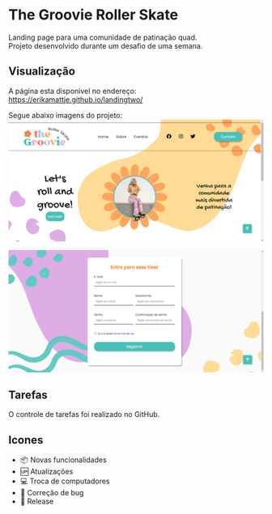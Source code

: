 # The Groovie Roller Skate

Landing page para uma comunidade de patinação quad.<br>
Projeto desenvolvido durante um desafio de uma semana.

## Visualização

A página esta disponivel no endereço: https://erikamattje.github.io/landingtwo/<br>

Segue abaixo imagens do projeto:<br>
<img src="images/captura1.PNG"><br>

<img src="images/captura2.PNG"><br>


## Tarefas

O controle de tarefas foi realizado no GitHub.

## Icones

- :package: Novas funcionalidades <br>
- :up: Atualizações <br>
- :computer: Troca de computadores <br>
- :bug: Correção de bug <br>
- :checkered_flag: Release <br>

